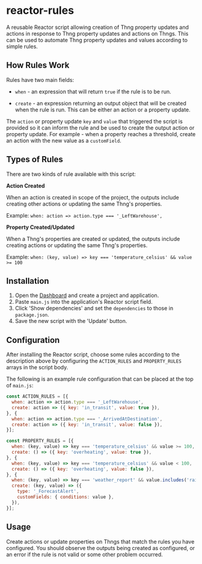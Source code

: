 # reactor-rules

A reusable Reactor script allowing creation of Thng property updates and actions
in response to Thng property updates and actions on Thngs. This can be used to
automate Thng property updates and values according to simple rules.


## How Rules Work

Rules have two main fields:

* `when` - an expression that will return `true` if the rule is to be run.

* `create` - an expression returning an output object that will be created when
  the rule is run. This can be either an action or a property update.

The `action` or property update `key` and `value` that triggered the script is
provided so it can inform the rule and be used to create the output action or
property update. For example - when a property reaches a threshold, create an
action with the new value as a `customField`.


## Types of Rules

There are two kinds of rule available with this script:

**Action Created**

When an action is created in scope of the project, the outputs include creating
other actions or updating the same Thng's properties.

Example: `when: action => action.type === '_LeftWarehouse',`

**Property Created/Updated**

When a Thng's properties are created or updated, the outputs include creating
actions or updating the same Thng's properties.

Example: `when: (key, value) => key === 'temperature_celsius' && value >= 100`


## Installation

1. Open the [Dashboard](https://dashboard.evrythng.com) and create a project and
   application.
2. Paste `main.js` into the application's Reactor script field.
3. Click 'Show dependencies' and set the `dependencies` to those in
   `package.json`.
4. Save the new script with the 'Update' button.


## Configuration

After installing the Reactor script, choose some rules according to the
description above by configuring the `ACTION_RULES` and `PROPERTY_RULES` arrays
in the script body.

The following is an example rule configuration that can be placed at the top
of `main.js`:

```js
const ACTION_RULES = [{
  when: action => action.type === '_LeftWarehouse',
  create: action => ({ key: 'in_transit', value: true }),
}, {
  when: action => action.type === '_ArrivedAtDestination',
  create: action => ({ key: 'in_transit', value: false }),
}];

const PROPERTY_RULES = [{
  when: (key, value) => key === 'temperature_celsius' && value >= 100,
  create: () => ({ key: 'overheating', value: true }),
}, {
  when: (key, value) => key === 'temperature_celsius' && value < 100,
  create: () => ({ key: 'overheating', value: false }),
}, {
  when: (key, value) => key === 'weather_report' && value.includes('rain'),
  create: (key, value) => ({
    type: '_ForecastAlert',
    customFields: { conditions: value },
  }),
}];
```


## Usage

Create actions or update properties on Thngs that match the rules you have
configured. You should observe the outputs being created as configured, or an
error if the rule is not valid or some other problem occurred.
